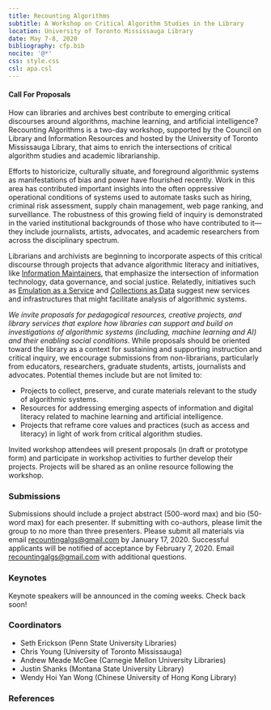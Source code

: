 ```yaml
---
title: Recounting Algorithms
subtitle: A Workshop on Critical Algorithm Studies in the Library 
location: University of Toronto Mississauga Library
date: May 7-8, 2020
bibliography: cfp.bib
nocite: '@*'
css: style.css
csl: apa.csl
---
```


#### Call For Proposals
How can libraries and archives best contribute to emerging critical discourses around algorithms, machine learning, and artificial intelligence? Recounting Algorithms is a two-day workshop, supported by the Council on Library and Information Resources and hosted by the  University of Toronto Mississauga Library, that aims to enrich the intersections of critical algorithm studies and academic librarianship. 

Efforts to historicize, culturally situate, and foreground algorithmic systems as manifestations of bias and power have flourished recently. Work in this area has contributed important insights into the often oppressive operational conditions of systems used to automate tasks such as hiring, criminal risk assessment, supply chain management, web page ranking, and surveillance. The robustness of this growing field of inquiry is demonstrated in the varied institutional backgrounds of those who have contributed to it—they include journalists, artists, advocates, and academic researchers from across the disciplinary spectrum. 

Librarians and archivists are beginning to incorporate aspects of this critical discourse through projects that advance algorithmic literacy and initiatives, like [Information Maintainers](http://themaintainers.org/info-mc-work), that emphasize the intersection of information technology, data governance, and social justice. Relatedly, initiatives such as [Emulation as a Service](https://www.softwarepreservationnetwork.org/eaasi/) and [Collections as Data](https://collectionsasdata.github.io/) suggest new services and infrastructures that might facilitate analysis of algorithmic systems.

*We invite proposals for pedagogical resources, creative projects, and library services that explore how libraries can support and build on investigations of algorithmic systems (including, machine learning and AI) and their enabling social conditions*.  While proposals should be oriented toward the library as a context for sustaining and supporting instruction and critical inquiry, we encourage submissions from non-librarians, particularly from educators, researchers, graduate students,  artists, journalists and advocates. Potential themes include but are not limited to:


- Projects to collect, preserve, and curate materials relevant to the study of algorithmic systems.
- Resources for addressing emerging aspects of information and digital  literacy related to machine learning and artificial intelligence. 
- Projects that reframe core values and practices (such as access and literacy) in light of work from critical algorithm studies. 

Invited workshop attendees will present proposals (in draft or prototype form) and participate in workshop activities to further develop their projects. Projects will be shared as an online resource following the workshop. 

### Submissions

Submissions should include a project abstract (500-word max) and bio (50-word max) for each presenter. If submitting with co-authors, please limit the group to no more than three presenters. Please submit all materials via email <recountingalgs@gmail.com> by January 17, 2020. Successful applicants will be notified of acceptance by February 7, 2020. Email <recountingalgs@gmail.com> with additional questions. 

### Keynotes

Keynote speakers will be announced in the coming weeks. Check back soon!

### Coordinators

- Seth Erickson (Penn State University Libraries)
- Chris Young (University of Toronto Mississauga)
- Andrew Meade McGee (Carnegie Mellon University Libraries)
- Justin Shanks (Montana State University Library)
- Wendy Hoi Yan Wong (Chinese University of Hong Kong Library)

### References

